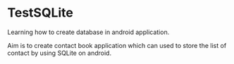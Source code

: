 # TestSQLite

Learning how to create database in android application.

Aim is to create contact book application which can used to store the list of contact by using SQLite on android.
